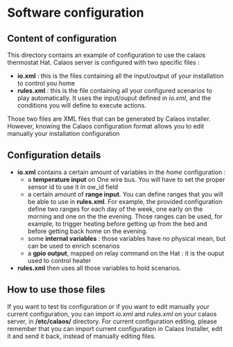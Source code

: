 # Software configuration

## Content of configuration
This directory contains an example of configuration to use the calaos thermostat Hat.
Calaos server is configured with two specific files :
* **io.xml** : this is the files containing all the input/output of your installation to control you home
* **rules.xml** : this is the file containing all your configured scenarios to play automatically. It uses the input/ouput defined in _io.xml_, and the conditions you will define to execute actions.  

Those two files are XML files that can be generated by Calaos installer. However, knowing the Calaos
configuration format allows you to edit manually your installation configuration

## Configuration details

* **io.xml** contains a certain amount of variables in the _home_ configuration :  
  * a **temperature input** on One wire bus. You will have to set the proper sensor id to use it in ow_id field
  * a certain amount of **range input**. You can define ranges that you will be able to use in __rules.xml__. For example, the provided configuration define two ranges for each day of the week, one early on the morning and one on the the evening. Those ranges can be used, for example, to trigger heating before getting up from the bed and before getting back home on the evening.
  * some **internal variables** : those variables have no physical mean, but can be used to enrich scenarios
  * a **gpio output**, mapped on relay command on the Hat : it is the ouput used to control heater
* **rules.xml** then uses all those variables to hold scenarios.

## How to use those files
If you want to test tis configuration or if you want to edit manually your current configuration, you can import _io.xml_ and _rules.xml_ on your calaos server, in **/etc/calaos/** directory. For current configuration editing, please remember that you can import current configuration in Calaos Installer, edit it and send it back, instead of manually editing files.

